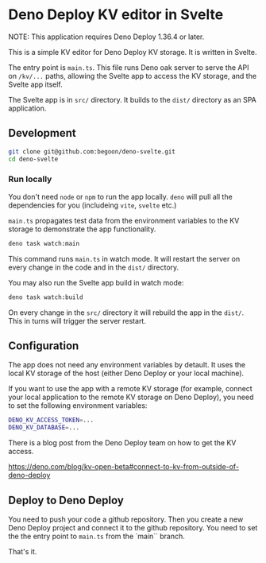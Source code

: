 # Deno Deploy KV editor in Svelte

NOTE: This application requires Deno Deploy 1.36.4 or later.

This is a simple KV editor for Deno Deploy KV storage. It is written in Svelte.

The entry point is `main.ts`. This file runs Deno oak server to serve the API
on `/kv/...` paths, allowing the Svelte app to access the KV storage, and
the Svelte app itself.

The Svelte app is in `src/` directory. It builds to the `dist/` directory
as an SPA application.

## Development

```sh
git clone git@github.com:begoon/deno-svelte.git
cd deno-svelte
```

### Run locally

You don't need `node` or `npm` to run the app locally. `deno` will pull all
the dependencies for you (includeing `vite`, `svelte` etc.)

`main.ts` propagates test data from the environment variables to the KV storage
to demonstrate the app functionality.

```sh
deno task watch:main
```

This command runs `main.ts` in watch mode. It will restart the server on
every change in the code and in the `dist/` directory.

You may also run the Svelte app build in watch mode:

```sh
deno task watch:build
```

On every change in the `src/` directory it will rebuild the app in the `dist/`.
This in turns will trigger the server restart.

## Configuration

The app does not need any environment variables by detault. It uses the local
KV storage of the host (either Deno Deploy or your local machine).

If you want to use the app with a remote KV storage (for example, connect
your local application to the remote KV storage on Deno Deploy), you need
to set the following environment variables:

```sh
DENO_KV_ACCESS_TOKEN=...
DENO_KV_DATABASE=...
```

There is a blog post from the Deno Deploy team on how to get the KV access.

<https://deno.com/blog/kv-open-beta#connect-to-kv-from-outside-of-deno-deploy>

## Deploy to Deno Deploy

You need to push your code a github repository. Then you create a new Deno
Deploy project and connect it to the github repository. You need to set the
the entry point to `main.ts` from the `main`` branch.

That's it.
